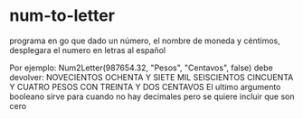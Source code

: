 # num-to-letter
programa en go que dado un número, el nombre de moneda y céntimos, desplegara el numero en letras al español

Por ejemplo:
Num2Letter(987654.32, "Pesos", "Centavos", false)
debe devolver:
NOVECIENTOS OCHENTA Y SIETE MIL SEISCIENTOS CINCUENTA Y CUATRO PESOS CON TREINTA Y DOS CENTAVOS 
El ultimo argumento booleano sirve para cuando no hay decimales pero se quiere incluir que son cero
